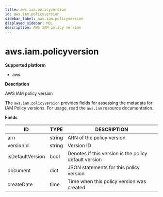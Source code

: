 ```yaml
---
title: aws.iam.policyversion
id: aws.iam.policyversion
sidebar_label: aws.iam.policyversion
displayed_sidebar: MQL
description: AWS IAM policy version
---
```


# aws.iam.policyversion

**Supported platform**

- aws

**Description**

AWS IAM policy version

The `aws.iam.policyversion` provides fields for assessing the metadata for IAM Policy versions. For usage, read the `aws.iam` resource documentation.

**Fields**

| ID               | TYPE   | DESCRIPTION                                           |
| ---------------- | ------ | ----------------------------------------------------- |
| arn              | string | ARN of the policy version                             |
| versionId        | string | Version ID                                            |
| isDefaultVersion | bool   | Denotes if this version is the policy default version |
| document         | dict   | JSON statements for this policy version               |
| createDate       | time   | Time when this policy version was created             |
